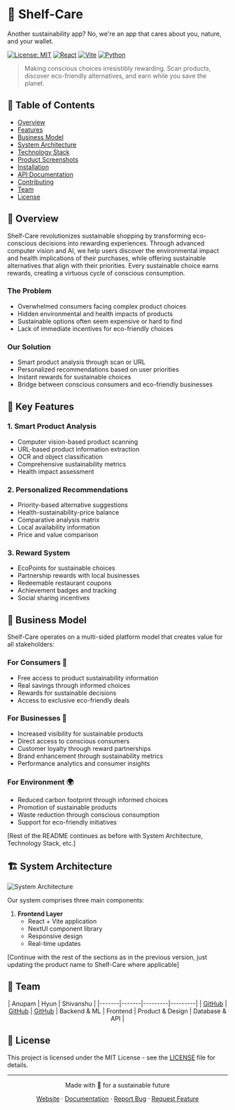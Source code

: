 # 🌱 Shelf-Care

Another sustainability app? No, we're an app that cares about you, nature, and your wallet.

[![License: MIT](https://img.shields.io/badge/License-MIT-yellow.svg)](https://opensource.org/licenses/MIT)
[![React](https://img.shields.io/badge/React-18.x-blue.svg)](https://reactjs.org/)
[![Vite](https://img.shields.io/badge/Vite-5.x-purple.svg)](https://vitejs.dev/)
[![Python](https://img.shields.io/badge/Python-3.9+-green.svg)](https://www.python.org/)

> Making conscious choices irresistibly rewarding. Scan products, discover eco-friendly alternatives, and earn while you save the planet.

## 📑 Table of Contents

- [Overview](#-overview)
- [Features](#-key-features)
- [Business Model](#-business-model)
- [System Architecture](#-system-architecture)
- [Technology Stack](#-technology-stack)
- [Product Screenshots](#-product-screenshots)
- [Installation](#-installation)
- [API Documentation](#-api-documentation)
- [Contributing](#-contributing)
- [Team](#-team)
- [License](#-license)

## 🚀 Overview

Shelf-Care revolutionizes sustainable shopping by transforming eco-conscious decisions into rewarding experiences. Through advanced computer vision and AI, we help users discover the environmental impact and health implications of their purchases, while offering sustainable alternatives that align with their priorities. Every sustainable choice earns rewards, creating a virtuous cycle of conscious consumption.

### The Problem
- Overwhelmed consumers facing complex product choices
- Hidden environmental and health impacts of products
- Sustainable options often seem expensive or hard to find
- Lack of immediate incentives for eco-friendly choices

### Our Solution
- Smart product analysis through scan or URL
- Personalized recommendations based on user priorities
- Instant rewards for sustainable choices
- Bridge between conscious consumers and eco-friendly businesses

## 🌟 Key Features

### 1. Smart Product Analysis
- Computer vision-based product scanning
- URL-based product information extraction
- OCR and object classification
- Comprehensive sustainability metrics
- Health impact assessment

### 2. Personalized Recommendations
- Priority-based alternative suggestions
- Health-sustainability-price balance
- Comparative analysis matrix
- Local availability information
- Price and value comparison

### 3. Reward System
- EcoPoints for sustainable choices
- Partnership rewards with local businesses
- Redeemable restaurant coupons
- Achievement badges and tracking
- Social sharing incentives

## 💼 Business Model

Shelf-Care operates on a multi-sided platform model that creates value for all stakeholders:

### For Consumers 👥
- Free access to product sustainability information
- Real savings through informed choices
- Rewards for sustainable decisions
- Access to exclusive eco-friendly deals

### For Businesses 🏢
- Increased visibility for sustainable products
- Direct access to conscious consumers
- Customer loyalty through reward partnerships
- Brand enhancement through sustainability metrics
- Performance analytics and consumer insights

### For Environment 🌍
- Reduced carbon footprint through informed choices
- Promotion of sustainable products
- Waste reduction through conscious consumption
- Support for eco-friendly initiatives


[Rest of the README continues as before with System Architecture, Technology Stack, etc.]

## 🏗 System Architecture

![System Architecture](./docs/images/architecture.png)

Our system comprises three main components:

1. **Frontend Layer**
   - React + Vite application
   - NextUI component library
   - Responsive design
   - Real-time updates

[Continue with the rest of the sections as in the previous version, just updating the product name to Shelf-Care where applicable]

## 👥 Team

<div align="center">

| Anupam | Hyun | Shivanshu |
|-------|-------|---------|---------|
| [GitHub](https://github.com/akhargha) | [GitHub](https://github.com/hlucomeister) | [GitHub](https://github.com/shivanshudwivedi)
| Backend & ML | Frontend | Product & Design | Database & API |

</div>

## 📄 License

This project is licensed under the MIT License - see the [LICENSE](LICENSE) file for details.

---

<div align="center">
Made with 💚 for a sustainable future

[Website](#) · [Documentation](#) · [Report Bug](#) · [Request Feature](#)
</div>